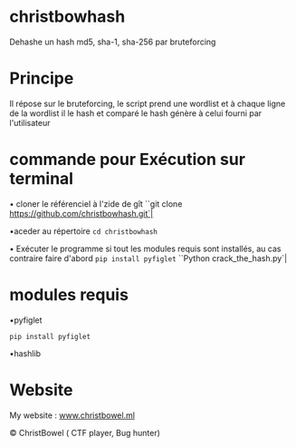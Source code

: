 # christbowhash


Dehashe un hash md5, sha-1, sha-256 par bruteforcing

# Principe


Il répose sur le bruteforcing, le script prend une wordlist et à chaque ligne de la wordlist il le hash et comparé le hash génère à celui fourni par l'utilisateur

# commande pour Exécution sur terminal 

• cloner le référenciel à l'zide de gît
``git clone https://github.com/christbowhash.git`|

•aceder au répertoire 
``cd christbowhash``

• Exécuter le programme si tout les modules requis sont installés, au cas contraire faire d'abord
``pip install pyfiglet``
``Python crack_the_hash.py`|

# modules requis

•pyfiglet 

``pip install pyfiglet``

•hashlib

# Website 

My website : www.christbowel.ml

© ChristBowel ( CTF player, Bug hunter)

